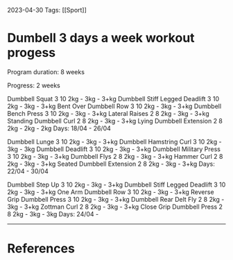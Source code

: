 2023-04-30
Tags: [[Sport]]

# Dumbell 3 days a week workout progess
Program duration: 8 weeks

Progress: 2 weeks


Dumbbell Squat	                3   10     2kg - 3kg - 3+kg
Dumbbell Stiff Legged Deadlift	3   10     2kg - 3kg - 3+kg
Bent Over Dumbbell Row	        3   10     2kg - 3kg - 3+kg
Dumbbell Bench Press	        3   10     2kg - 3kg - 3+kg
Lateral Raises	                2   8      2kg - 3kg - 3+kg
Standing Dumbbell Curl	        2   8      2kg - 3kg - 3+kg
Lying Dumbbell Extension	    2   8      2kg - 2kg - 2kg
Days: 18/04 - 26/04

Dumbbell Lunge	                3   10     2kg - 3kg - 3+kg
Dumbbell Hamstring Curl	        3   10     2kg - 3kg - 3kg
Dumbbell Deadlift	            3   10     2kg - 3kg - 3+kg
Dumbbell Military Press	        3   10     2kg - 3kg - 3+kg
Dumbbell Flys	                2   8      2kg - 3kg - 3+kg
Hammer Curl	                    2   8      2kg - 3kg - 3+kg
Seated Dumbbell Extension	    2   8      2kg - 3kg - 3+kg
Days: 22/04 - 30/04

Dumbbell Step Up	            3   10     2kg - 3kg - 3+kg 
Dumbbell Stiff Legged Deadlift	3   10     2kg - 3kg - 3+kg
One Arm Dumbbell Row	        3   10     2kg - 3kg - 3+kg
Reverse Grip Dumbbell Press	    3   10     2kg - 3kg - 3+kg
Dumbbell Rear Delt Fly	        2   8      2kg - 3kg - 3+kg
Zottman Curl	                2   8      2kg - 3kg - 3+kg
Close Grip Dumbbell Press	    2   8      2kg - 3kg - 3kg
Days: 24/04 - 

---
# References
